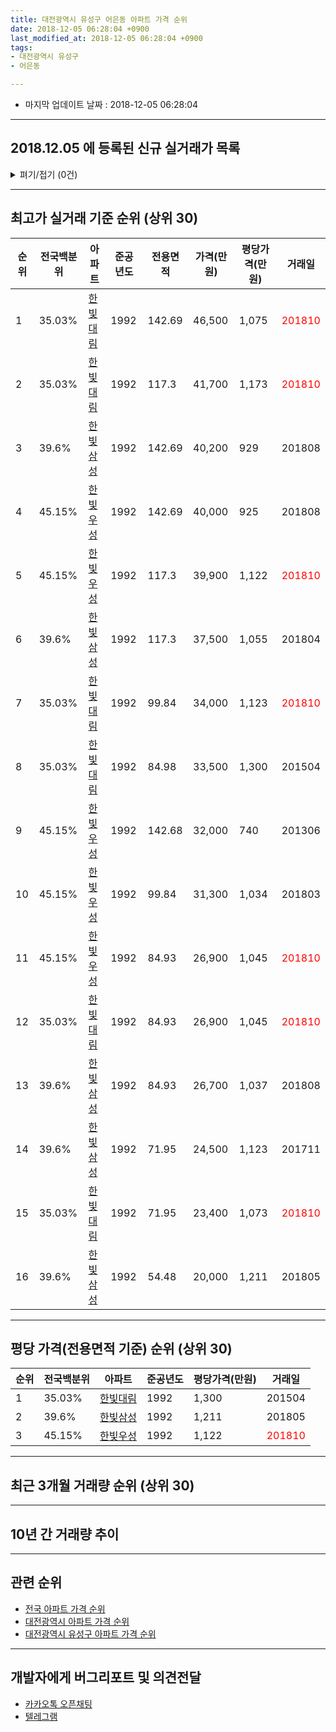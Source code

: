 ```yaml
---
title: 대전광역시 유성구 어은동 아파트 가격 순위
date: 2018-12-05 06:28:04 +0900
last_modified_at: 2018-12-05 06:28:04 +0900
tags:
- 대전광역시 유성구
- 어은동

---
```


* 마지막 업데이트 날짜 : 2018-12-05 06:28:04

---

## 2018.12.05 에 등록된 신규 실거래가 목록

<details>
<summary>펴기/접기 (0건)</summary>
<div markdown="1">

|아파트|전국백분위|준공년도|전용면적|가격(만원)|평당가격(만원)|거래일|
|---|---|---|---|---|---|---|
|없음|||||||


</div>
</details>

---

## 최고가 실거래 기준 순위 (상위 30)


|순위|전국백분위|아파트|준공년도|전용면적|가격(만원)|평당가격(만원)|거래일|
|---|---|---|---|---|---|---|---|
|1|35.03%|[한빛대림](https://search.naver.com/search.naver?query=%EB%8C%80%EC%A0%84%EA%B4%91%EC%97%AD%EC%8B%9C+%EC%9C%A0%EC%84%B1%EA%B5%AC+%EC%96%B4%EC%9D%80%EB%8F%99+%ED%95%9C%EB%B9%9B%EB%8C%80%EB%A6%BC)|1992|142.69|46,500|1,075|<span style="color:red">201810</span>|
|2|35.03%|[한빛대림](https://search.naver.com/search.naver?query=%EB%8C%80%EC%A0%84%EA%B4%91%EC%97%AD%EC%8B%9C+%EC%9C%A0%EC%84%B1%EA%B5%AC+%EC%96%B4%EC%9D%80%EB%8F%99+%ED%95%9C%EB%B9%9B%EB%8C%80%EB%A6%BC)|1992|117.3|41,700|1,173|<span style="color:red">201810</span>|
|3|39.6%|[한빛삼성](https://search.naver.com/search.naver?query=%EB%8C%80%EC%A0%84%EA%B4%91%EC%97%AD%EC%8B%9C+%EC%9C%A0%EC%84%B1%EA%B5%AC+%EC%96%B4%EC%9D%80%EB%8F%99+%ED%95%9C%EB%B9%9B%EC%82%BC%EC%84%B1)|1992|142.69|40,200|929|201808|
|4|45.15%|[한빛우성](https://search.naver.com/search.naver?query=%EB%8C%80%EC%A0%84%EA%B4%91%EC%97%AD%EC%8B%9C+%EC%9C%A0%EC%84%B1%EA%B5%AC+%EC%96%B4%EC%9D%80%EB%8F%99+%ED%95%9C%EB%B9%9B%EC%9A%B0%EC%84%B1)|1992|142.69|40,000|925|201808|
|5|45.15%|[한빛우성](https://search.naver.com/search.naver?query=%EB%8C%80%EC%A0%84%EA%B4%91%EC%97%AD%EC%8B%9C+%EC%9C%A0%EC%84%B1%EA%B5%AC+%EC%96%B4%EC%9D%80%EB%8F%99+%ED%95%9C%EB%B9%9B%EC%9A%B0%EC%84%B1)|1992|117.3|39,900|1,122|<span style="color:red">201810</span>|
|6|39.6%|[한빛삼성](https://search.naver.com/search.naver?query=%EB%8C%80%EC%A0%84%EA%B4%91%EC%97%AD%EC%8B%9C+%EC%9C%A0%EC%84%B1%EA%B5%AC+%EC%96%B4%EC%9D%80%EB%8F%99+%ED%95%9C%EB%B9%9B%EC%82%BC%EC%84%B1)|1992|117.3|37,500|1,055|201804|
|7|35.03%|[한빛대림](https://search.naver.com/search.naver?query=%EB%8C%80%EC%A0%84%EA%B4%91%EC%97%AD%EC%8B%9C+%EC%9C%A0%EC%84%B1%EA%B5%AC+%EC%96%B4%EC%9D%80%EB%8F%99+%ED%95%9C%EB%B9%9B%EB%8C%80%EB%A6%BC)|1992|99.84|34,000|1,123|<span style="color:red">201810</span>|
|8|35.03%|[한빛대림](https://search.naver.com/search.naver?query=%EB%8C%80%EC%A0%84%EA%B4%91%EC%97%AD%EC%8B%9C+%EC%9C%A0%EC%84%B1%EA%B5%AC+%EC%96%B4%EC%9D%80%EB%8F%99+%ED%95%9C%EB%B9%9B%EB%8C%80%EB%A6%BC)|1992|84.98|33,500|1,300|201504|
|9|45.15%|[한빛우성](https://search.naver.com/search.naver?query=%EB%8C%80%EC%A0%84%EA%B4%91%EC%97%AD%EC%8B%9C+%EC%9C%A0%EC%84%B1%EA%B5%AC+%EC%96%B4%EC%9D%80%EB%8F%99+%ED%95%9C%EB%B9%9B%EC%9A%B0%EC%84%B1)|1992|142.68|32,000|740|201306|
|10|45.15%|[한빛우성](https://search.naver.com/search.naver?query=%EB%8C%80%EC%A0%84%EA%B4%91%EC%97%AD%EC%8B%9C+%EC%9C%A0%EC%84%B1%EA%B5%AC+%EC%96%B4%EC%9D%80%EB%8F%99+%ED%95%9C%EB%B9%9B%EC%9A%B0%EC%84%B1)|1992|99.84|31,300|1,034|201803|
|11|45.15%|[한빛우성](https://search.naver.com/search.naver?query=%EB%8C%80%EC%A0%84%EA%B4%91%EC%97%AD%EC%8B%9C+%EC%9C%A0%EC%84%B1%EA%B5%AC+%EC%96%B4%EC%9D%80%EB%8F%99+%ED%95%9C%EB%B9%9B%EC%9A%B0%EC%84%B1)|1992|84.93|26,900|1,045|<span style="color:red">201810</span>|
|12|35.03%|[한빛대림](https://search.naver.com/search.naver?query=%EB%8C%80%EC%A0%84%EA%B4%91%EC%97%AD%EC%8B%9C+%EC%9C%A0%EC%84%B1%EA%B5%AC+%EC%96%B4%EC%9D%80%EB%8F%99+%ED%95%9C%EB%B9%9B%EB%8C%80%EB%A6%BC)|1992|84.93|26,900|1,045|<span style="color:red">201810</span>|
|13|39.6%|[한빛삼성](https://search.naver.com/search.naver?query=%EB%8C%80%EC%A0%84%EA%B4%91%EC%97%AD%EC%8B%9C+%EC%9C%A0%EC%84%B1%EA%B5%AC+%EC%96%B4%EC%9D%80%EB%8F%99+%ED%95%9C%EB%B9%9B%EC%82%BC%EC%84%B1)|1992|84.93|26,700|1,037|201808|
|14|39.6%|[한빛삼성](https://search.naver.com/search.naver?query=%EB%8C%80%EC%A0%84%EA%B4%91%EC%97%AD%EC%8B%9C+%EC%9C%A0%EC%84%B1%EA%B5%AC+%EC%96%B4%EC%9D%80%EB%8F%99+%ED%95%9C%EB%B9%9B%EC%82%BC%EC%84%B1)|1992|71.95|24,500|1,123|201711|
|15|35.03%|[한빛대림](https://search.naver.com/search.naver?query=%EB%8C%80%EC%A0%84%EA%B4%91%EC%97%AD%EC%8B%9C+%EC%9C%A0%EC%84%B1%EA%B5%AC+%EC%96%B4%EC%9D%80%EB%8F%99+%ED%95%9C%EB%B9%9B%EB%8C%80%EB%A6%BC)|1992|71.95|23,400|1,073|<span style="color:red">201810</span>|
|16|39.6%|[한빛삼성](https://search.naver.com/search.naver?query=%EB%8C%80%EC%A0%84%EA%B4%91%EC%97%AD%EC%8B%9C+%EC%9C%A0%EC%84%B1%EA%B5%AC+%EC%96%B4%EC%9D%80%EB%8F%99+%ED%95%9C%EB%B9%9B%EC%82%BC%EC%84%B1)|1992|54.48|20,000|1,211|201805|


---

## 평당 가격(전용면적 기준) 순위 (상위 30)


|순위|전국백분위|아파트|준공년도|평당가격(만원)|거래일|
|---|---|---|---|---|---|
|1|35.03%|[한빛대림](https://search.naver.com/search.naver?query=%EB%8C%80%EC%A0%84%EA%B4%91%EC%97%AD%EC%8B%9C+%EC%9C%A0%EC%84%B1%EA%B5%AC+%EC%96%B4%EC%9D%80%EB%8F%99+%ED%95%9C%EB%B9%9B%EB%8C%80%EB%A6%BC)|1992|1,300|201504|
|2|39.6%|[한빛삼성](https://search.naver.com/search.naver?query=%EB%8C%80%EC%A0%84%EA%B4%91%EC%97%AD%EC%8B%9C+%EC%9C%A0%EC%84%B1%EA%B5%AC+%EC%96%B4%EC%9D%80%EB%8F%99+%ED%95%9C%EB%B9%9B%EC%82%BC%EC%84%B1)|1992|1,211|201805|
|3|45.15%|[한빛우성](https://search.naver.com/search.naver?query=%EB%8C%80%EC%A0%84%EA%B4%91%EC%97%AD%EC%8B%9C+%EC%9C%A0%EC%84%B1%EA%B5%AC+%EC%96%B4%EC%9D%80%EB%8F%99+%ED%95%9C%EB%B9%9B%EC%9A%B0%EC%84%B1)|1992|1,122|<span style="color:red">201810</span>|


---

## 최근 3개월 거래량 순위 (상위 30)


<div style="width:100%;">
    <canvas id="deal_count_ranking" height="250"></canvas>
</div>


<script>
new Chart(document.getElementById("deal_count_ranking"), {
    type: 'horizontalBar',
    data: {
        labels: ['한빛대림', '한빛우성', '한빛삼성'],
        datasets: [{
            label: '실거래 수',
            data: [23, 19, 7],
            borderColor: "rgba(255, 0, 128, 1)",
            backgroundColor: "rgba(255, 0, 128, 0.5)",
            fill: false,
        }]
    },
    options: {
        responsive: true,
        title: {
            display: true,
            text: '최근 3개월 거래량 순위'
        },
        tooltips: {
            mode: 'index',
            intersect: false,
            callbacks: {
                title: function(tooltipItems, data) {
                    return "실거래 수:";
                },
                label: function(tooltipItem, data) {
                    return data.labels[tooltipItem.index] + ": " + tooltipItem.xLabel;
                }
            }
        },
        hover: {
            mode: 'nearest',
            intersect: true
        },
        scales: {
            xAxes: [{
                display: true,
                scaleLabel: {
                    display: true,
                    labelString: '실거래 수'
                },
                ticks: {
                    suggestedMin: 0,
                }
            }],
            yAxes: [{
                display: true,
                ticks: {
                    autoSkip: false,
                    callback: function(value, index, values) {
                        if (value.length > 15)
                            return value.substr(0, 13) + "...";
                        else
                            return value;
                    }
                },
                scaleLabel: {
                    display: false,
                }
            }]
        }
    }
});

</script>


---

## 10년 간 거래량 추이


<div style="width:100%;">
    <canvas id="deal_progress" height="250"></canvas>
</div>

<script>
new Chart(document.getElementById("deal_progress"), {
    type: 'line',
    data: {
        labels: ['200812','200901','200902','200903','200904','200905','200906','200907','200908','200909','200910','200911','200912','201001','201002','201003','201004','201005','201006','201007','201008','201009','201010','201011','201012','201101','201102','201103','201104','201105','201106','201107','201108','201109','201110','201111','201112','201201','201202','201203','201204','201205','201206','201207','201208','201209','201210','201211','201212','201301','201302','201303','201304','201305','201306','201307','201308','201309','201310','201311','201312','201401','201402','201403','201404','201405','201406','201407','201408','201409','201410','201411','201412','201501','201502','201503','201504','201505','201506','201507','201508','201509','201510','201511','201512','201601','201602','201603','201604','201605','201606','201607','201608','201609','201610','201611','201612','201701','201702','201703','201704','201705','201706','201707','201708','201709','201710','201711','201712','201801','201802','201803','201804','201805','201806','201807','201808','201809','201810','201811','201812'],
        datasets: [{
            label: '실거래 수',
            pointRadius: 1,
            data: [12, 20, 16, 20, 24, 25, 32, 22, 25, 33, 30, 20, 19, 29, 19, 18, 25, 12, 14, 18, 12, 14, 26, 40, 30, 17, 22, 24, 12, 30, 12, 19, 13, 15, 18, 9, 11, 18, 19, 16, 9, 7, 17, 12, 8, 9, 9, 21, 17, 19, 17, 16, 19, 12, 17, 14, 7, 11, 19, 22, 29, 19, 18, 23, 13, 8, 7, 13, 13, 17, 20, 7, 15, 19, 14, 17, 16, 19, 13, 6, 12, 17, 27, 12, 16, 21, 9, 20, 18, 13, 18, 18, 15, 32, 30, 22, 18, 14, 16, 16, 24, 22, 15, 18, 10, 16, 17, 24, 23, 24, 9, 28, 9, 17, 11, 10, 18, 22, 38, 11, 0],
            borderColor: "rgba(255, 201, 14, 1)",
            backgroundColor: "rgba(255, 201, 14, 0.5)",
            fill: true,
        }]
    },
    options: {
        responsive: true,
        title: {
            display: true,
            text: '10년간 거래량 추이'
        },
        tooltips: {
            mode: 'index',
            intersect: false,
        },
        hover: {
            mode: 'nearest',
            intersect: true
        },
        scales: {
            xAxes: [{
                display: true,
                scaleLabel: {
                    display: true,
                    labelString: '년/월'
                }
            }],
            yAxes: [{
                display: true,
                ticks: {
                    suggestedMin: 0,
                },
                scaleLabel: {
                    display: true,
                    labelString: '실거래 수'
                }
            }]
        }
    }
});

</script>


---

## 관련 순위

- [전국 아파트 가격 순위](https://inasie.github.io/apt-ranking/전국)
- [대전광역시 아파트 가격 순위](https://inasie.github.io/apt-ranking/대전광역시)
- [대전광역시 유성구 아파트 가격 순위](https://inasie.github.io/apt-ranking/대전광역시-유성구)


---

## 개발자에게 버그리포트 및 의견전달

- [카카오톡 오픈채팅](https://open.kakao.com/o/gLJUAP4)
- [텔레그램](https://t.me/inasie)

